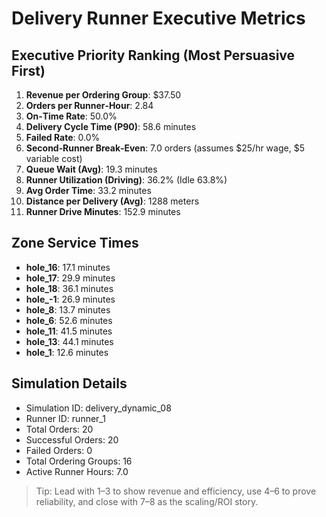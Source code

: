 # Delivery Runner Executive Metrics

## Executive Priority Ranking (Most Persuasive First)
1. **Revenue per Ordering Group**: $37.50
2. **Orders per Runner‑Hour**: 2.84
3. **On‑Time Rate**: 50.0%
4. **Delivery Cycle Time (P90)**: 58.6 minutes
5. **Failed Rate**: 0.0%
6. **Second‑Runner Break‑Even**: 7.0 orders (assumes $25/hr wage, $5 variable cost)
7. **Queue Wait (Avg)**: 19.3 minutes
8. **Runner Utilization (Driving)**: 36.2% (Idle 63.8%)
9. **Avg Order Time**: 33.2 minutes
10. **Distance per Delivery (Avg)**: 1288 meters
11. **Runner Drive Minutes**: 152.9 minutes

## Zone Service Times
- **hole_16**: 17.1 minutes
- **hole_17**: 29.9 minutes
- **hole_18**: 36.1 minutes
- **hole_-1**: 26.9 minutes
- **hole_8**: 13.7 minutes
- **hole_6**: 52.6 minutes
- **hole_11**: 41.5 minutes
- **hole_13**: 44.1 minutes
- **hole_1**: 12.6 minutes


## Simulation Details
- Simulation ID: delivery_dynamic_08
- Runner ID: runner_1
- Total Orders: 20
- Successful Orders: 20
- Failed Orders: 0
- Total Ordering Groups: 16
- Active Runner Hours: 7.0

> Tip: Lead with 1–3 to show revenue and efficiency, use 4–6 to prove reliability, and close with 7–8 as the scaling/ROI story.
